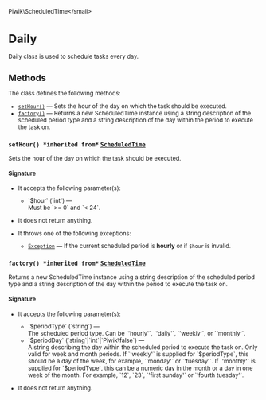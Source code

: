 <small>Piwik\ScheduledTime\</small>

Daily
=====

Daily class is used to schedule tasks every day.

Methods
-------

The class defines the following methods:

- [`setHour()`](#sethour) &mdash; Sets the hour of the day on which the task should be executed.
- [`factory()`](#factory) &mdash; Returns a new ScheduledTime instance using a string description of the scheduled period type and a string description of the day within the period to execute the task on.

<a name="sethour" id="sethour"></a>
<a name="setHour" id="setHour"></a>
### `setHour() *inherited from*` [`ScheduledTime`](../../Piwik/ScheduledTime.md)
Sets the hour of the day on which the task should be executed.

#### Signature

-  It accepts the following parameter(s):

   <ul>
   <li>
      <div markdown="1" class="parameter">
      `$hour` (`int`) &mdash;

      <div markdown="1" class="param-desc"> Must be `>= 0` and `< 24`.</div>

      <div style="clear:both;"/>

      </div>
   </li>
   </ul>
- It does not return anything.
- It throws one of the following exceptions:
    - [`Exception`](http://php.net/class.Exception) &mdash; If the current scheduled period is **hourly** or if `$hour` is invalid.

<a name="factory" id="factory"></a>
<a name="factory" id="factory"></a>
### `factory() *inherited from*` [`ScheduledTime`](../../Piwik/ScheduledTime.md)
Returns a new ScheduledTime instance using a string description of the scheduled period type and a string description of the day within the period to execute the task on.

#### Signature

-  It accepts the following parameter(s):

   <ul>
   <li>
      <div markdown="1" class="parameter">
      `$periodType` (`string`) &mdash;

      <div markdown="1" class="param-desc"> The scheduled period type. Can be `'hourly'`, `'daily'`, `'weekly'`, or `'monthly'`.</div>

      <div style="clear:both;"/>

      </div>
   </li>
   <li>
      <div markdown="1" class="parameter">
      `$periodDay` (`string`|`int`|`Piwik\false`) &mdash;

      <div markdown="1" class="param-desc"> A string describing the day within the scheduled period to execute the task on. Only valid for week and month periods. If `'weekly'` is supplied for `$periodType`, this should be a day of the week, for example, `'monday'` or `'tuesday'`. If `'monthly'` is supplied for `$periodType`, this can be a numeric day in the month or a day in one week of the month. For example, `12`, `23`, `'first sunday'` or `'fourth tuesday'`.</div>

      <div style="clear:both;"/>

      </div>
   </li>
   </ul>
- It does not return anything.

